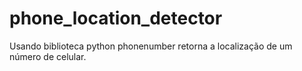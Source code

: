 # phone_location_detector
 Usando biblioteca python phonenumber retorna a localização de um número de celular.
